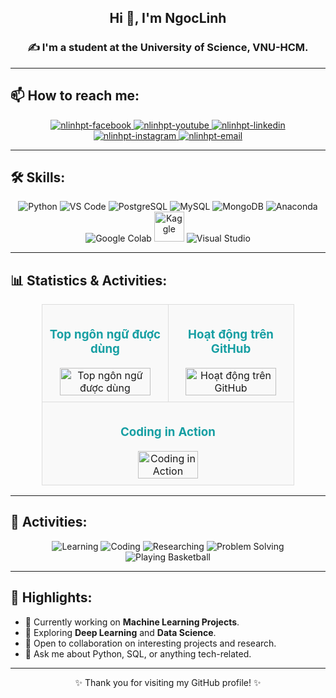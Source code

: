 <h2 align="center">Hi 👋, I'm NgocLinh</h2>
<p align="center">
  <h3 align="center">✍ I'm a student at the University of Science, VNU-HCM.</h3>
</p>

---

## 📫 How to reach me:
<div align="center">
  <a href="https://www.facebook.com/profile.php?id=100030448200454&locale=vi_VN" target="blank">
    <img src="https://img.icons8.com/clouds/100/000000/facebook-new.png" alt="nlinhpt-facebook" />
  </a>
  <a href="https://www.youtube.com/@noichao005" target="blank">
    <img src="https://img.icons8.com/clouds/100/000000/youtube.png" alt="nlinhpt-youtube" />
  </a>
  <a href="https://www.linkedin.com/in/nlinhpt" target="blank">
    <img src="https://img.icons8.com/clouds/100/000000/linkedin.png" alt="nlinhpt-linkedin" />
  </a>
  <a href="https://instagram.com/nlinhpt" target="blank">
    <img src="https://img.icons8.com/clouds/100/000000/instagram-new.png" alt="nlinhpt-instagram" />
  </a>
  <a href="mailto:noichao_007@gmail.com" target="top">
    <img src="https://img.icons8.com/clouds/100/000000/email.png" alt="nlinhpt-email" />
  </a>
</div>

---

## 🛠 Skills:
<div align="center">
  <img src="https://img.icons8.com/color/48/000000/python--v1.png" alt="Python" title="Python"/>
  <img src="https://img.icons8.com/color/48/000000/visual-studio-code-2019.png" alt="VS Code" title="VS Code"/>
  <img src="https://img.icons8.com/color/48/000000/postgreesql.png" alt="PostgreSQL" title="PostgreSQL"/>
  <img src="https://img.icons8.com/color/48/000000/mysql-logo.png" alt="MySQL" title="MySQL"/>
  <img src="https://img.icons8.com/color/48/000000/mongodb.png" alt="MongoDB" title="MongoDB"/>
  <img src="https://img.icons8.com/dusk/48/000000/anaconda.png" alt="Anaconda" title="Anaconda"/>
  <img src="https://img.icons8.com/color/48/000000/google-colab.png" alt="Google Colab" title="Google Colab"/>
  <img src="https://cdn.jsdelivr.net/gh/devicons/devicon/icons/kaggle/kaggle-original-wordmark.svg" alt="Kaggle" width="48" height="48" title="Kaggle"/>
  <img src="https://img.icons8.com/color/48/null/visual-studio--v2.png" alt="Visual Studio" title="Visual Studio"/>
</div>

---

## 📊 Statistics & Activities:
<div align="center">
  <table style="width:80%; border-collapse: collapse; text-align: center;">
    <tr>
      <td style="width:50%; padding: 10px; vertical-align: top; background-color: #f9f9f9; border: 1px solid #ddd;">
        <h3 style="color: #179fa3;">Top ngôn ngữ được dùng</h3>
        <img src="https://github-readme-stats.vercel.app/api/top-langs/?username=nlinhpt&bg_color=FFFFFF00&text_color=179fa3&layout=compact&hide=CSS&langs_count=10" alt="Top ngôn ngữ được dùng" width="90%"/>
      </td>
      <td style="width:50%; padding: 10px; vertical-align: top; background-color: #f9f9f9; border: 1px solid #ddd;">
        <h3 style="color: #179fa3;">Hoạt động trên GitHub</h3>
        <img src="https://github-readme-stats.vercel.app/api?username=nlinhpt&bg_color=FFFFFF00&text_color=179fa3&show_icons=true&count_private=true&include_all_commits=true" alt="Hoạt động trên GitHub" width="90%"/>
      </td>
    </tr>
    <tr>
      <td colspan="2" style="padding: 10px; background-color: #f9f9f9; border: 1px solid #ddd;">
        <h3 style="color: #179fa3;">Coding in Action</h3>
        <img src="https://cdn.dribbble.com/users/1787323/screenshots/7470213/media/d5a4462755c5c2e1bcb64440f6106b36.gif" alt="Coding in Action" width="50%" style="border-radius: 10px;"/>
      </td>
    </tr>
  </table>
</div>

---

## 🎯 Activities:
<div align="center">
  <img src="https://img.icons8.com/external-flaticons-lineal-color-flat-icons/100/000000/external-learning-back-to-school-flaticons-lineal-color-flat-icons.png" alt="Learning" title="Learning"/>
  <img src="https://img.icons8.com/external-flaticons-lineal-color-flat-icons/100/000000/external-coding-computer-science-flaticons-lineal-color-flat-icons.png" alt="Coding" title="Coding"/>
  <img src="https://img.icons8.com/external-flaticons-lineal-color-flat-icons/100/000000/external-research-university-flaticons-lineal-color-flat-icons.png" alt="Researching" title="Researching"/>
  <img src="https://img.icons8.com/external-wanicon-flat-wanicon/100/000000/external-brain-education-wanicon-flat-wanicon.png" alt="Problem Solving" title="Problem Solving"/>
  <img src="https://img.icons8.com/external-flat-juicy-fish/100/000000/external-basketball-recreation-flat-flat-juicy-fish.png" alt="Playing Basketball" title="Playing Basketball"/>
</div>

---

## 🌟 Highlights:
- 🔭 Currently working on **Machine Learning Projects**.
- 🌱 Exploring **Deep Learning** and **Data Science**.
- 🤝 Open to collaboration on interesting projects and research.
- 💬 Ask me about Python, SQL, or anything tech-related.

---

<p align="center">✨ Thank you for visiting my GitHub profile! ✨</p>
